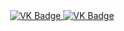 <div id="badges" align ="center">
  <a href= "https://vk.com/kikaevfedor">
    <img src = "https://ing.shields.io/badge/VK-blue?style=for-the-badge&logo=VK&logoColor=white" alt="VK Badge"/>
  </a>
  
  <a href= " https://mail.google.com/mail/u/0/#inbox">
    <img src = "https://ing.shields.io/badge/EMAIL-red?style=for-the-badge&logo=Gmail&logoColor=white" alt="VK Badge"/>
  </a>
</div>

